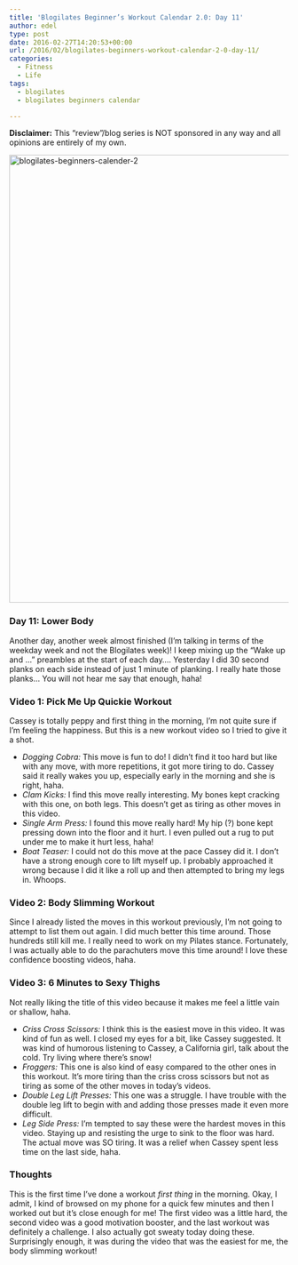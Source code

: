 ```yaml
---
title: 'Blogilates Beginner’s Workout Calendar 2.0: Day 11'
author: edel
type: post
date: 2016-02-27T14:20:53+00:00
url: /2016/02/blogilates-beginners-workout-calendar-2-0-day-11/
categories:
  - Fitness
  - Life
tags:
  - blogilates
  - blogilates beginners calendar

---
```

**Disclaimer:** This &#8220;review&#8221;/blog series is NOT sponsored in any way and all opinions are entirely of my own.

<a href="http://scattered.me/wp-content/uploads/2016/02/blogilates-beginners-calender-2.png" rel="attachment wp-att-11076"><img src="http://scattered.me/wp-content/uploads/2016/02/blogilates-beginners-calender-2-1024x806.png" alt="blogilates-beginners-calender-2" width="1024" height="806" class="alignnone size-large wp-image-11076" srcset="http://erzadel.net/blog/wp-content/uploads/2016/02/blogilates-beginners-calender-2-1024x806.png 1024w, http://erzadel.net/blog/wp-content/uploads/2016/02/blogilates-beginners-calender-2-300x236.png 300w, http://erzadel.net/blog/wp-content/uploads/2016/02/blogilates-beginners-calender-2-768x604.png 768w" sizes="(max-width: 1024px) 100vw, 1024px" /></a>

### Day 11: Lower Body

Another day, another week almost finished (I&#8217;m talking in terms of the weekday week and not the Blogilates week)! I keep mixing up the &#8220;Wake up and &#8230;&#8221; preambles at the start of each day&#8230;. Yesterday I did 30 second planks on each side instead of just 1 minute of planking. I really hate those planks&#8230; You will not hear me say that enough, haha!

### Video 1: Pick Me Up Quickie Workout

Cassey is totally peppy and first thing in the morning, I&#8217;m not quite sure if I&#8217;m feeling the happiness. But this is a new workout video so I tried to give it a shot.

<div class="flex-video">
</div>

  * _Dogging Cobra:_ This move is fun to do! I didn&#8217;t find it too hard but like with any move, with more repetitions, it got more tiring to do. Cassey said it really wakes you up, especially early in the morning and she is right, haha.
  * _Clam Kicks:_ I find this move really interesting. My bones kept cracking with this one, on both legs. This doesn&#8217;t get as tiring as other moves in this video.
  * _Single Arm Press:_ I found this move really hard! My hip (?) bone kept pressing down into the floor and it hurt. I even pulled out a rug to put under me to make it hurt less, haha!
  * _Boat Teaser:_ I could not do this move at the pace Cassey did it. I don&#8217;t have a strong enough core to lift myself up. I probably approached it wrong because I did it like a roll up and then attempted to bring my legs in. Whoops.

### Video 2: Body Slimming Workout

Since I already listed the moves in this workout previously, I&#8217;m not going to attempt to list them out again. I did much better this time around. Those hundreds still kill me. I really need to work on my Pilates stance. Fortunately, I was actually able to do the parachuters move this time around! I love these confidence boosting videos, haha.

<div class="flex-video">
</div>

### Video 3: 6 Minutes to Sexy Thighs

Not really liking the title of this video because it makes me feel a little vain or shallow, haha.

<div class="flex-video">
</div>

  * _Criss Cross Scissors:_ I think this is the easiest move in this video. It was kind of fun as well. I closed my eyes for a bit, like Cassey suggested. It was kind of humorous listening to Cassey, a California girl, talk about the cold. Try living where there&#8217;s snow!
  * _Froggers:_ This one is also kind of easy compared to the other ones in this workout. It&#8217;s more tiring than the criss cross scissors but not as tiring as some of the other moves in today&#8217;s videos.
  * _Double Leg Lift Presses:_ This one was a struggle. I have trouble with the double leg lift to begin with and adding those presses made it even more difficult.
  * _Leg Side Press:_ I&#8217;m tempted to say these were the hardest moves in this video. Staying up and resisting the urge to sink to the floor was hard. The actual move was SO tiring. It was a relief when Cassey spent less time on the last side, haha.

### Thoughts

This is the first time I&#8217;ve done a workout _first thing_ in the morning. Okay, I admit, I kind of browsed on my phone for a quick few minutes and then I worked out but it&#8217;s close enough for me! The first video was a little hard, the second video was a good motivation booster, and the last workout was definitely a challenge. I also actually got sweaty today doing these. Surprisingly enough, it was during the video that was the easiest for me, the body slimming workout!

<ol class="footnote">
</ol>